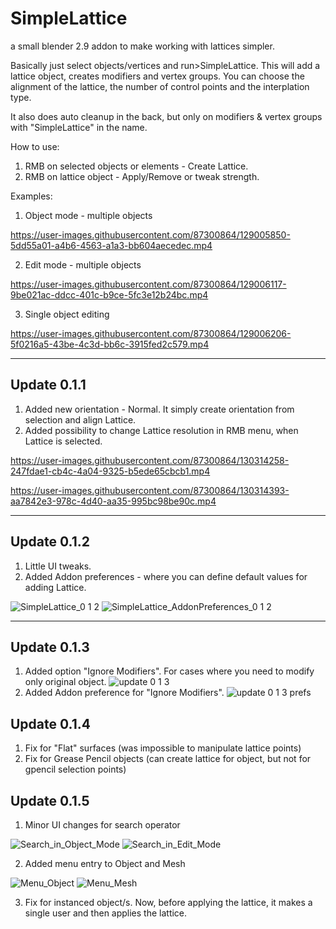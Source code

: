 # SimpleLattice

a small blender 2.9 addon to make working with lattices simpler.

Basically just select objects/vertices and run>SimpleLattice. This will add a lattice object, creates modifiers and vertex groups. 
You can choose the alignment of the lattice, the number of control points and the interplation type.

It also does auto cleanup in the back, but only on modifiers & vertex groups with "SimpleLattice" in the name.

How to use:

  1. RMB on selected objects or elements - Create Lattice.
  2. RMB on lattice object - Apply/Remove or tweak strength.

Examples:

  1. Object mode - multiple objects

https://user-images.githubusercontent.com/87300864/129005850-5dd55a01-a4b6-4563-a1a3-bb604aecedec.mp4

  2. Edit mode - multiple objects

https://user-images.githubusercontent.com/87300864/129006117-9be021ac-ddcc-401c-b9ce-5fc3e12b24bc.mp4

  3. Single object editing

https://user-images.githubusercontent.com/87300864/129006206-5f0216a5-43be-4c3d-bb6c-3915fed2c579.mp4

-----------------------------------------------------------------------------------------------------

## Update 0.1.1
1. Added new orientation - Normal. It simply create orientation from selection and align Lattice.
2. Added possibility to change Lattice resolution in RMB menu, when Lattice is selected.

https://user-images.githubusercontent.com/87300864/130314258-247fdae1-cb4c-4a04-9325-b5ede65cbcb1.mp4

https://user-images.githubusercontent.com/87300864/130314393-aa7842e3-978c-4d40-aa35-995bc98be90c.mp4

-----------------------------------------------------------------------------------------------------

## Update 0.1.2
1. Little UI tweaks.
2. Added Addon preferences - where you can define default values for adding Lattice.

![SimpleLattice_0 1 2](https://user-images.githubusercontent.com/87300864/130365642-55e18d9a-a52f-4315-b31d-193001bab57c.png)
![SimpleLattice_AddonPreferences_0 1 2](https://user-images.githubusercontent.com/87300864/130365643-890445a6-7de0-4759-b936-4e8d573a21de.png)

------------------------------------------------------------------------------------------------------

## Update 0.1.3
1. Added option "Ignore Modifiers". For cases where you need to modify only original object.
![update 0 1 3](https://user-images.githubusercontent.com/87300864/179476670-bf75c4bb-6f91-4d0e-a618-fe233f775600.png)
2. Added Addon preference for "Ignore Modifiers".
![update 0 1 3 prefs](https://user-images.githubusercontent.com/87300864/179476954-3f40aa49-9e0b-40e0-ab50-7fe92b8af7c5.png)

## Update 0.1.4
1. Fix for "Flat" surfaces (was impossible to manipulate lattice points)
2. Fix for Grease Pencil objects (can create lattice for object, but not for gpencil selection points)


## Update 0.1.5
1. Minor UI changes for search operator

![Search_in_Object_Mode](https://user-images.githubusercontent.com/87300864/210093381-b38bd70c-69db-45cd-accf-b8fb5c9b0bd4.png)
![Search_in_Edit_Mode](https://user-images.githubusercontent.com/87300864/210093394-e7c943f7-99aa-441a-81d9-64f50f63eb44.png)

2. Added menu entry to Object and Mesh

![Menu_Object](https://user-images.githubusercontent.com/87300864/210093566-7f73b3f5-13cd-466e-893c-37ca9155b806.png)
![Menu_Mesh](https://user-images.githubusercontent.com/87300864/210093573-fa226c2c-81a5-489f-ac4a-fc1042ab03c7.png)

3. Fix for instanced object/s. Now, before applying the lattice, it makes a single user and then applies the lattice.
